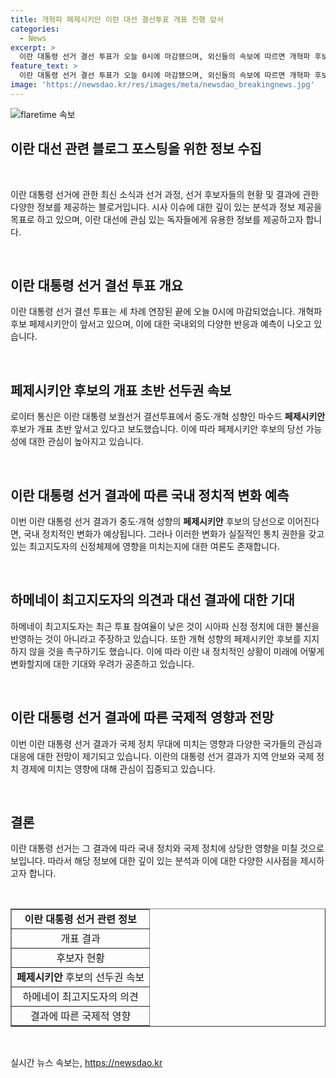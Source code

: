 ```yaml
---
title: 개혁파 페제시키안 이란 대선 결선투표 개표 진행 앞서
categories:
  - News
excerpt: >
  이란 대통령 선거 결선 투표가 오늘 0시에 마감됐으며, 외신들의 속보에 따르면 개혁파 후보인 페제시키안이 앞서고 있다고 전해졌습니다. 페제시키안이 현재 300만 표 정도 앞서고 있어 당선이 유력한 상황이지만, 최종 개표 결과는 아직 확인되지 않습니다. 이번 선거는 5월에 사망한 이란 대통령을 대신할 보궐선거로, 투표 참여율은 이전에 비해 높은 수준을 기록했습니다. 페제시키안 후보의 당선이 이란에 큰 변화를 가져올지는 미지수이나, 최고지도자인 하메네이의 신정체제가 여전히 국가 운영에 큰 영향을 미칠 것으로 보입니다.
feature_text: >
  이란 대통령 선거 결선 투표가 오늘 0시에 마감됐으며, 외신들의 속보에 따르면 개혁파 후보인 페제시키안이 앞서고 있다고 전해졌습니다. 페제시키안이 현재 300만 표 정도 앞서고 있어 당선이 유력한 상황이지만, 최종 개표 결과는 아직 확인되지 않습니다. 이번 선거는 5월에 사망한 이란 대통령을 대신할 보궐선거로, 투표 참여율은 이전에 비해 높은 수준을 기록했습니다. 페제시키안 후보의 당선이 이란에 큰 변화를 가져올지는 미지수이나, 최고지도자인 하메네이의 신정체제가 여전히 국가 운영에 큰 영향을 미칠 것으로 보입니다.
image: 'https://newsdao.kr/res/images/meta/newsdao_breakingnews.jpg'
---
```


<p><img src="https://newsdao.kr/res/images/meta/newsdao_breakingnews.jpg" alt="flaretime 속보" /></p>

<h2 data-ke-size="size26">이란 대선 관련 블로그 포스팅을 위한 정보 수집</h2>

<p data-ke-size="size16">&nbsp;</p>

<p>이란 대통령 선거에 관한 최신 소식과 선거 과정, 선거 후보자들의 현황 및 결과에 관한 다양한 정보를 제공하는 블로거입니다. 시사 이슈에 대한 깊이 있는 분석과 정보 제공을 목표로 하고 있으며, 이란 대선에 관심 있는 독자들에게 유용한 정보를 제공하고자 합니다. </p>

<p data-ke-size="size16">&nbsp;</p>

<h2 data-ke-size="size24">이란 대통령 선거 결선 투표 개요</h2>

<p>이란 대통령 선거 결선 투표는 세 차례 연장된 끝에 오늘 0시에 마감되었습니다. 개혁파 후보 페제시키안이 앞서고 있으며, 이에 대한 국내외의 다양한 반응과 예측이 나오고 있습니다. </p>

<p data-ke-size="size16">&nbsp;</p>

<h2 data-ke-size="size24">페제시키안 후보의 개표 초반 선두권 속보</h2>

<p>로이터 통신은 이란 대통령 보궐선거 결선투표에서 중도·개혁 성향인 마수드 <b>페제시키안</b> 후보가 개표 초반 앞서고 있다고 보도했습니다. 이에 따라 페제시키안 후보의 당선 가능성에 대한 관심이 높아지고 있습니다.</p>

<p data-ke-size="size16">&nbsp;</p>

<h2 data-ke-size="size24">이란 대통령 선거 결과에 따른 국내 정치적 변화 예측</h2>

<p>이번 이란 대통령 선거 결과가 중도·개혁 성향의 <b>페제시키안</b> 후보의 당선으로 이어진다면, 국내 정치적인 변화가 예상됩니다. 그러나 이러한 변화가 실질적인 통치 권한을 갖고 있는 최고지도자의 신정체제에 영향을 미치는지에 대한 여론도 존재합니다. </p>

<p data-ke-size="size16">&nbsp;</p>

<h2 data-ke-size="size24">하메네이 최고지도자의 의견과 대선 결과에 대한 기대</h2>

<p>하메네이 최고지도자는 최근 투표 참여율이 낮은 것이 시아파 신정 정치에 대한 불신을 반영하는 것이 아니라고 주장하고 있습니다. 또한 개혁 성향의 페제시키안 후보를 지지하지 않을 것을 촉구하기도 했습니다. 이에 따라 이란 내 정치적인 상황이 미래에 어떻게 변화할지에 대한 기대와 우려가 공존하고 있습니다.</p>

<p data-ke-size="size16">&nbsp;</p>

<h2 data-ke-size="size24">이란 대통령 선거 결과에 따른 국제적 영향과 전망</h2>

<p>이번 이란 대통령 선거 결과가 국제 정치 무대에 미치는 영향과 다양한 국가들의 관심과 대응에 대한 전망이 제기되고 있습니다. 이란의 대통령 선거 결과가 지역 안보와 국제 정치 경제에 미치는 영향에 대해 관심이 집중되고 있습니다.</p>

<p data-ke-size="size16">&nbsp;</p>

<h2 data-ke-size="size24">결론</h2>

<p>이란 대통령 선거는 그 결과에 따라 국내 정치와 국제 정치에 상당한 영향을 미칠 것으로 보입니다. 따라서 해당 정보에 대한 깊이 있는 분석과 이에 대한 다양한 시사점을 제시하고자 합니다.</p>

<p data-ke-size="size16">&nbsp;</p>

<table style="width: 100%;" border="1">
<tbody>
<tr>
<td style="text-align: center; height: 17px;"><b>이란 대통령 선거 관련 정보</b></td>
</tr>
<tr>
<td style="text-align: center; height: 17px;">개표 결과</td>
</tr>
<tr>
<td style="text-align: center; height: 17px;">후보자 현황</td>
</tr>
<tr>
<td style="text-align: center; height: 17px;"><b>페제시키안</b> 후보의 선두권 속보</td>
</tr>
<tr>
<td style="text-align: center; height: 17px;">하메네이 최고지도자의 의견</td>
</tr>
<tr>
<td style="text-align: center; height: 17px;">결과에 따른 국제적 영향</td>
</tr>
</tbody>
</table>

<p data-ke-size="size16">&nbsp;</p>
실시간 뉴스 속보는, <a href="https://newsdao.kr" rel="dofollow">https://newsdao.kr</a>


